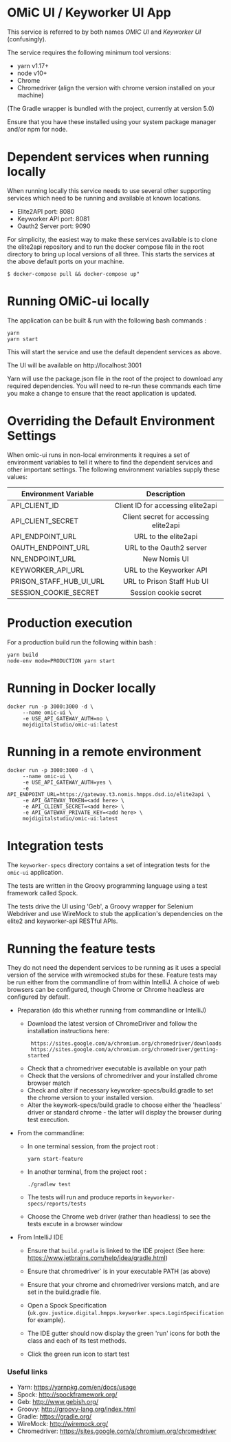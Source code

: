 # OMiC UI / Keyworker UI App

This service is referred to by both names *OMiC UI* and *Keyworker UI*  (confusingly).

The service requires the following minimum tool versions:

- yarn v1.17+ 
- node v10+ 
- Chrome 
- Chromedriver (align the version with chrome version installed on your machine)

(The Gradle wrapper is bundled with the project, currently at version 5.0)

Ensure that you have these installed using your system package manager and/or npm for node. 

# Dependent services when running locally

When running locally this service needs to use several other supporting services which
need to be running and available at known locations.

- Elite2API        port: 8080
- Keyworker API    port: 8081
- Oauth2 Server    port: 9090

For simplicity, the easiest way to make these services available is to clone the elite2api
repository and to run the docker compose file in the root directory to bring up local 
versions of all three. This starts the services at the above default ports on your
machine.

```
$ docker-compose pull && docker-compose up"  
```

# Running OMiC-ui locally

The application can be built & run with the following bash commands : 

```
yarn
yarn start
```

This will start the service and use the default dependent services as above.

The UI will be available on http://localhost:3001

Yarn will use the package.json file in the root of the project to download any required dependencies.
You will need to re-run these commands each time you make a change to ensure that the react application is updated.


# Overriding the Default Environment Settings

When omic-ui runs in non-local environments it requires a set of environment variables to 
tell it where to find the dependent services and other important settings.
The following environment variables supply these values:


| Environment Variable    | Description                                  |
|------------------------ |:--------------------------------------------:|
| API_CLIENT_ID           | Client ID for accessing elite2api            |
| API_CLIENT_SECRET       | Client secret for accessing elite2api        |
| API_ENDPOINT_URL        | URL to the elite2api                         |
| OAUTH_ENDPOINT_URL      | URL to the Oauth2 server                     |
| NN_ENDPOINT_URL         | New Nomis UI                                 |
| KEYWORKER_API_URL       | URL to the Keyworker API                     |
| PRISON_STAFF_HUB_UI_URL | URL to Prison Staff Hub UI                   |
| SESSION_COOKIE_SECRET   | Session cookie secret                        | 


# Production execution

For a production build run the following within bash :

```
yarn build
node-env mode=PRODUCTION yarn start
```

# Running in Docker locally

```
docker run -p 3000:3000 -d \
     --name omic-ui \
     -e USE_API_GATEWAY_AUTH=no \
     mojdigitalstudio/omic-ui:latest
```

# Running in a remote environment

```
docker run -p 3000:3000 -d \
     --name omic-ui \
     -e USE_API_GATEWAY_AUTH=yes \
     -e API_ENDPOINT_URL=https://gateway.t3.nomis.hmpps.dsd.io/elite2api \
     -e API_GATEWAY_TOKEN=<add here> \
     -e API_CLIENT_SECRET=<add here> \
     -e API_GATEWAY_PRIVATE_KEY=<add here> \
     mojdigitalstudio/omic-ui:latest
```

# Integration tests

The `keyworker-specs` directory contains a set of integration tests for the `omic-ui` application.

The tests are written in the Groovy programming language using a test framework called Spock. 

The tests drive the UI using 'Geb', a Groovy wrapper for Selenium Webdriver and use WireMock to 
stub the application's dependencies on the elite2 and keyworker-api RESTful APIs.

# Running the feature tests

They do not need the dependent services to be running as it uses a special version of the service with wiremocked stubs for these.
Feature tests may be run either from the commandline of from within IntelliJ.
A choice of web browsers can be configured, though Chrome or Chrome headless are configured by default.

* Preparation (do this whether running from commandline or IntelliJ)

   - Download the latest version of ChromeDriver and follow the installation instructions here:
     ```
      https://sites.google.com/a/chromium.org/chromedriver/downloads
      https://sites.google.com/a/chromium.org/chromedriver/getting-started
     ```
   - Check that a chromedriver executable is available on your path
   - Check that the versions of chromedriver and your installed chrome browser match 
   - Check and alter if necessary keyworker-specs/build.gradle to set the chrome version to your installed version.
   - Alter the keywork-specs/build.gradle to choose either the 'headless' driver or standard chrome - the latter will display the browser during test execution.

* From the commandline:

   - In one terminal session, from the project root : 

       ```yarn start-feature```

   - In another terminal, from the project root :

       ```./gradlew test```

   - The tests will run and produce reports in `keyworker-specs/reports/tests`

   - Choose the Chrome web driver (rather than headless) to see the tests excute in a browser window


* From IntelliJ IDE

  - Ensure that `build.gradle` is linked to the IDE project (See here: https://www.jetbrains.com/help/idea/gradle.html)

  - Ensure that chromedriver` is in your executable PATH (as above)

  - Ensure that your chrome and chromedriver versions match, and are set in the build.gradle file.

  - Open a Spock Specification (`uk.gov.justice.digital.hmpps.keyworker.specs.LoginSpecification` for example). 

  - The IDE gutter should now display the green 'run' icons for both the class and each of its test methods.

  - Click the green run icon to start test


### Useful links

- Yarn: https://yarnpkg.com/en/docs/usage
- Spock: http://spockframework.org/
- Geb: http://www.gebish.org/
- Groovy: http://groovy-lang.org/index.html
- Gradle: https://gradle.org/
- WireMock: http://wiremock.org/
- Chromedriver: https://sites.google.com/a/chromium.org/chromedriver

